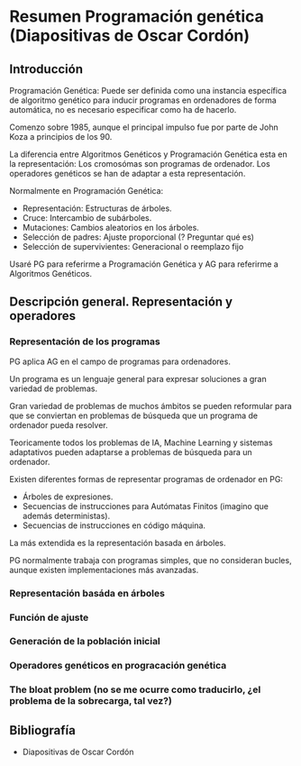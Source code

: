 # Resumen Programación genética (Diapositivas de Oscar Cordón)

## Introducción

Programación Genética: Puede ser definida como una instancia específica de algoritmo genético para inducir programas en ordenadores de forma automática, no es necesario especificar como ha de hacerlo.

Comenzo sobre 1985, aunque el principal impulso fue por parte de John Koza a principios de los 90.

La diferencia entre Algoritmos Genéticos y Programación Genética esta en la representación: Los cromosómas son programas de ordenador. Los operadores genéticos se han de adaptar a esta representación.


Normalmente en Programación Genética:

- Representación: Estructuras de árboles.
- Cruce: Intercambio de subárboles.
- Mutaciones: Cambios aleatorios en los árboles.
- Selección de padres: Ajuste proporcional (? Preguntar qué es)
- Selección de supervivientes: Generacional o reemplazo fijo

Usaré PG para referirme a Programación Genética y AG para referirme a Algoritmos Genéticos.


## Descripción general. Representación y operadores

### Representación de los programas

PG aplica AG en el campo de programas para ordenadores.

Un programa es un lenguaje general para expresar soluciones a gran variedad de problemas.

Gran variedad de problemas de muchos ámbitos se pueden reformular para que se conviertan en problemas de búsqueda que un programa de ordenador pueda resolver.

Teoricamente todos los problemas de IA, Machine Learning y sistemas adaptativos pueden adaptarse a problemas de búsqueda para un ordenador.

Existen diferentes formas de representar programas de ordenador en PG:

- Árboles de expresiones.
- Secuencias de instrucciones para Autómatas Finitos (imagino que además deterministas).
- Secuencias de instrucciones en código máquina.

La más extendida es la representación basada en árboles.

PG normalmente trabaja con programas simples, que no consideran bucles, aunque existen implementaciones más avanzadas.




### Representación basáda en árboles

### Función de ajuste

### Generación de la población inicial

### Operadores genéticos en progracación genética

### The bloat problem (no se me ocurre como traducirlo, ¿el problema de la sobrecarga, tal vez?)


## Bibliografía

- Diapositivas de Oscar Cordón
